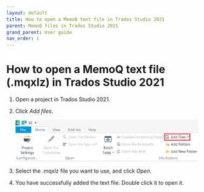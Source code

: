 ```yaml
---
layout: default
title: How to open a MemoQ text file in Trados Studio 2021
parent: MemoQ files in Trados Studio 2021
grand_parent: User guide
nav_order: 1
---
```


# How to open a MemoQ text file (.mqxlz) in Trados Studio 2021

1. Open a project in Trados Studio 2021.
2. Click *Add files*.

   ![](../../../assets/images/Picture15.png)

3. Select the .mqxlz file you want to use, and click *Open*.
4. You have successfully added the text file. Double click it to open it.